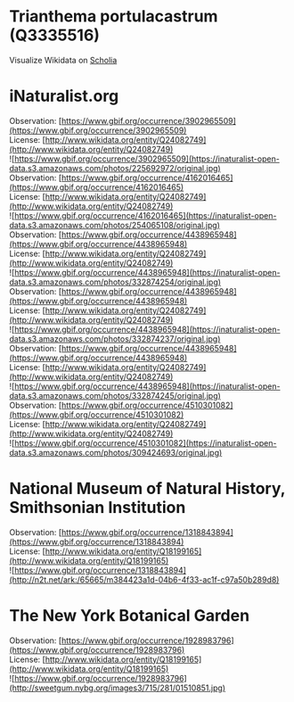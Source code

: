 
Trianthema portulacastrum (Q3335516)
====================================
  
Visualize Wikidata on [Scholia](https://scholia.toolforge.org/taxon/Q3335516)
# iNaturalist.org
  
Observation: [https://www.gbif.org/occurrence/3902965509](https://www.gbif.org/occurrence/3902965509)  
License: [http://www.wikidata.org/entity/Q24082749](http://www.wikidata.org/entity/Q24082749)  
![https://www.gbif.org/occurrence/3902965509](https://inaturalist-open-data.s3.amazonaws.com/photos/225692972/original.jpg)  
Observation: [https://www.gbif.org/occurrence/4162016465](https://www.gbif.org/occurrence/4162016465)  
License: [http://www.wikidata.org/entity/Q24082749](http://www.wikidata.org/entity/Q24082749)  
![https://www.gbif.org/occurrence/4162016465](https://inaturalist-open-data.s3.amazonaws.com/photos/254065108/original.jpg)  
Observation: [https://www.gbif.org/occurrence/4438965948](https://www.gbif.org/occurrence/4438965948)  
License: [http://www.wikidata.org/entity/Q24082749](http://www.wikidata.org/entity/Q24082749)  
![https://www.gbif.org/occurrence/4438965948](https://inaturalist-open-data.s3.amazonaws.com/photos/332874254/original.jpg)  
Observation: [https://www.gbif.org/occurrence/4438965948](https://www.gbif.org/occurrence/4438965948)  
License: [http://www.wikidata.org/entity/Q24082749](http://www.wikidata.org/entity/Q24082749)  
![https://www.gbif.org/occurrence/4438965948](https://inaturalist-open-data.s3.amazonaws.com/photos/332874237/original.jpg)  
Observation: [https://www.gbif.org/occurrence/4438965948](https://www.gbif.org/occurrence/4438965948)  
License: [http://www.wikidata.org/entity/Q24082749](http://www.wikidata.org/entity/Q24082749)  
![https://www.gbif.org/occurrence/4438965948](https://inaturalist-open-data.s3.amazonaws.com/photos/332874245/original.jpg)  
Observation: [https://www.gbif.org/occurrence/4510301082](https://www.gbif.org/occurrence/4510301082)  
License: [http://www.wikidata.org/entity/Q24082749](http://www.wikidata.org/entity/Q24082749)  
![https://www.gbif.org/occurrence/4510301082](https://inaturalist-open-data.s3.amazonaws.com/photos/309424693/original.jpg)
# National Museum of Natural History, Smithsonian Institution
  
Observation: [https://www.gbif.org/occurrence/1318843894](https://www.gbif.org/occurrence/1318843894)  
License: [http://www.wikidata.org/entity/Q18199165](http://www.wikidata.org/entity/Q18199165)  
![https://www.gbif.org/occurrence/1318843894](http://n2t.net/ark:/65665/m384423a1d-04b6-4f33-ac1f-c97a50b289d8)
# The New York Botanical Garden
  
Observation: [https://www.gbif.org/occurrence/1928983796](https://www.gbif.org/occurrence/1928983796)  
License: [http://www.wikidata.org/entity/Q18199165](http://www.wikidata.org/entity/Q18199165)  
![https://www.gbif.org/occurrence/1928983796](http://sweetgum.nybg.org/images3/715/281/01510851.jpg)
